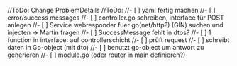 //ToDo: Change ProblemDetails
//ToDo:
//- [ ] yaml fertig machen
//- [ ] error/success messages
//- [ ] controller.go schreiben, interface für POST anlegen
//- [ ] Service webresponder fuer go(net/http?) (GIN) suchen und injecten -> Martin fragen
//- [ ] SuccessMessage fehlt in dtos?
//- [ ] 1 function in interface: auf controllerschicht
//- [ ] prüft request
//- [ ] schreibt daten in Go-object (mit dto)
//- [ ] benutzt go-object um antwort zu generieren
//- [ ] module.go (oder router in main definieren?)